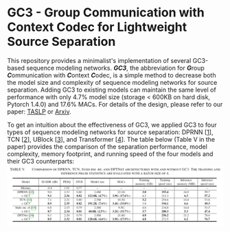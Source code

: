 # GC3 - Group Communication with Context Codec for Lightweight Source Separation

This repository provides a minimalist's implementation of several GC3-based sequence modeling networks. ***GC3***, the abbreviation for ***G***roup ***C***ommunication with ***C***ontext ***C***odec, is a simple method to decrease both the model size and complexity of sequence modeling networks for source separation. Adding GC3 to existing models can maintain the same level of performance with only 4.7% model size (storage < 600KB on hard disk, Pytorch 1.4.0) and 17.6% MACs. For details of the design, please refer to our paper: [TASLP](https://ieeexplore.ieee.org/document/9427149) or [Arxiv](https://arxiv.org/abs/2012.07291).

To get an intuition about the effectiveness of GC3, we applied GC3 to four types of sequence modeling networks for source separation: DPRNN [[1]], TCN [[2]], UBlock [[3]], and Transformer [[4]]. The table below (Table V in the paper) provides the comparison of the separation performance, model complexity, memory footprint, and running speed of the four models and their GC3 counterparts:
![](https://github.com/yluo42/GC3/blob/main/GC3-stat.JPG)


[1]: https://ieeexplore.ieee.org/abstract/document/9054266/
[2]: https://ieeexplore.ieee.org/abstract/document/8707065/
[3]: https://ieeexplore.ieee.org/abstract/document/9231900/
[4]: https://arxiv.org/abs/2007.13975
